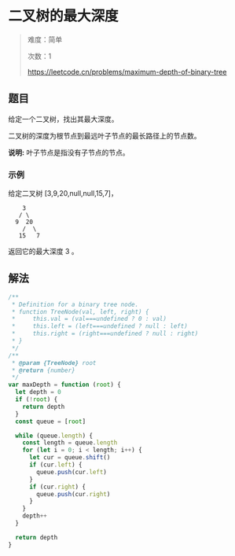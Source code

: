 # 二叉树的最大深度

> 难度：简单
>
> 次数：1
>
> https://leetcode.cn/problems/maximum-depth-of-binary-tree

## 题目

给定一个二叉树，找出其最大深度。

二叉树的深度为根节点到最远叶子节点的最长路径上的节点数。

**说明:** 叶子节点是指没有子节点的节点。

### 示例

给定二叉树 [3,9,20,null,null,15,7]，

```
    3
   / \
  9  20
    /  \
   15   7
```

返回它的最大深度 3 。

## 解法

```javascript
/**
 * Definition for a binary tree node.
 * function TreeNode(val, left, right) {
 *     this.val = (val===undefined ? 0 : val)
 *     this.left = (left===undefined ? null : left)
 *     this.right = (right===undefined ? null : right)
 * }
 */
/**
 * @param {TreeNode} root
 * @return {number}
 */
var maxDepth = function (root) {
  let depth = 0
  if (!root) {
    return depth
  }
  const queue = [root]

  while (queue.length) {
    const length = queue.length
    for (let i = 0; i < length; i++) {
      let cur = queue.shift()
      if (cur.left) {
        queue.push(cur.left)
      }
      if (cur.right) {
        queue.push(cur.right)
      }
    }
    depth++
  }

  return depth
}
```
